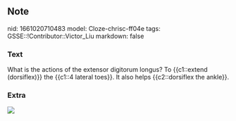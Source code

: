 ## Note
nid: 1661020710483
model: Cloze-chrisc-ff04e
tags: GSSE::!Contributor::Victor_Liu
markdown: false

### Text
What is the actions of the extensor digitorum longus?
To {{c1::extend (dorsiflex)}} the {{c1::4 lateral toes}}. It also helps {{c2::dorsiflex the ankle}}.

### Extra
<img src=
"250px-Extensor_digitorum_longus_muscle_-_animation_2.gif">

